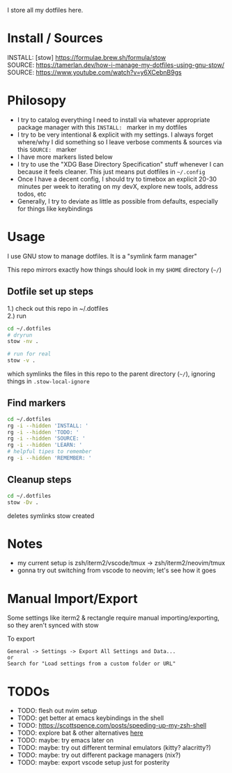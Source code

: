 I store all my dotfiles here.

# Install / Sources
INSTALL: [stow] https://formulae.brew.sh/formula/stow  
SOURCE: https://tamerlan.dev/how-i-manage-my-dotfiles-using-gnu-stow/  
SOURCE: https://www.youtube.com/watch?v=y6XCebnB9gs

# Philosopy
- I try to catalog everything I need to install via whatever appropriate
  package manager with this `INSTALL: ` marker in my dotfiles
- I try to be very intentional & explicit with my settings. I always forget
  where/why I did something so I leave verbose comments & sources via this
  `SOURCE: ` marker
- I have more markers listed below
- I try to use the "XDG Base Directory Specification" stuff whenever I can
  because it feels cleaner. This just means put dotfiles in `~/.config`
- Once I have a decent config, I should try to timebox an explicit 20-30
  minutes per week to iterating on my devX, explore new tools, address todos,
  etc
- Generally, I try to deviate as little as possible from defaults, especially
  for things like keybindings

# Usage
I use GNU stow to manage dotfiles. It is a "symlink farm manager"

This repo mirrors exactly how things should look in my `$HOME` directory (`~/`)

## Dotfile set up steps
1.) check out this repo in ~/.dotfiles  
2.) run
```bash
cd ~/.dotfiles
# dryrun
stow -nv .

# run for real
stow -v .
```
which symlinks the files in this repo to the parent directory (`~/`), ignoring
things in `.stow-local-ignore`

## Find markers
```bash
cd ~/.dotfiles
rg -i --hidden 'INSTALL: '
rg -i --hidden 'TODO: '
rg -i --hidden 'SOURCE: '
rg -i --hidden 'LEARN: '
# helpful tipes to remember
rg -i --hidden 'REMEMBER: '
```

## Cleanup steps
```bash
cd ~/.dotfiles
stow -Dv .
```
deletes symlinks stow created

# Notes
- my current setup is zsh/iterm2/vscode/tmux -> zsh/iterm2/neovim/tmux
- gonna try out switching from vscode to neovim; let's see how it goes

# Manual Import/Export
Some settings like iterm2 & rectangle require manual importing/exporting, so
they aren't synced with stow

To export
```
General -> Settings -> Export All Settings and Data...
or
Search for "Load settings from a custom folder or URL"
```

# TODOs
- TODO: flesh out nvim setup
- TODO: get better at emacs keybindings in the shell
- TODO: https://scottspence.com/posts/speeding-up-my-zsh-shell
- TODO: explore bat & other alternatives [here](https://www.reddit.com/r/linux/comments/9b2ort/comment/e4zy7lu/?utm_source=share&utm_medium=web3x&utm_name=web3xcss&utm_term=1&utm_content=share_button)
- TODO: maybe: try emacs later on
- TODO: maybe: try out different terminal emulators (kitty? alacritty?)
- TODO: maybe: try out different package managers (nix?)
- TODO: maybe: export vscode setup just for posterity
